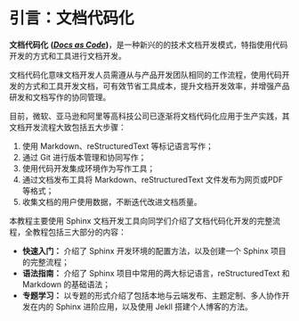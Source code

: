 # 引言：文档代码化

**文档代码化** **([*Docs as Code*](http://www.writethedocs.org/guide/docs-as-code/))**，是一种新兴的的技术文档开发模式，特指使用代码开发的方式和工具进行文档开发。

文档代码化意味文档开发人员需遵从与产品开发团队相同的工作流程，使用代码开发的方式和工具开发文档，可有效节省工具成本，提升文档开发效率，并增强产品研发和文档写作的协同管理。

目前，微软、亚马逊和阿里等高科技公司已逐渐将文档代码化应用于生产实践，其文档开发流程大致包括五大步骤：

1. 使用 Markdown、reStructuredText 等标记语言写作；
2. 通过 Git 进行版本管理和协同写作；
3. 使用代码开发集成环境作为写作工具；
4. 通过文档发布工具将 Markdown、reStructuredText 文件发布为网页或PDF等格式；
5. 收集文档的用户使用数据，不断迭代改进文档质量。

本教程主要使用 Sphinx 文档开发工具向同学们介绍了文档代码化开发的完整流程，全教程包括三大部分的内容：

+ **快速入门：** 介绍了 Sphinx 开发环境的配置方法，以及创建一个 Sphinx 项目的完整流程；
+ **语法指南：** 介绍了 Sphinx 项目中常用的两大标记语言，reStructuredText 和 Markdown 的基础语法；
+ **专题学习：** 以专题的形式介绍了包括本地与云端发布、主题定制、多人协作开发在内的 Sphinx 进阶应用，以及使用 Jekll 搭建个人博客的方法。